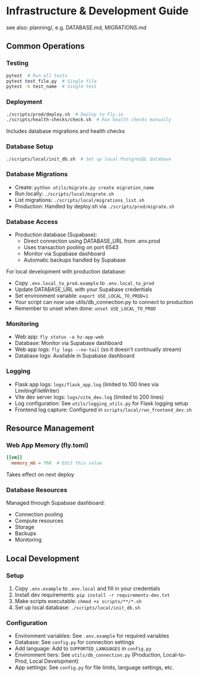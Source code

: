 # Infrastructure & Development Guide

see also: planning/, e.g. DATABASE.md, MIGRATIONS.md

## Common Operations

### Testing
```bash
pytest  # Run all tests
pytest test_file.py  # Single file
pytest -k test_name  # Single test
```

### Deployment
```bash
./scripts/prod/deploy.sh  # Deploy to Fly.io
./scripts/health-checks/check.sh  # Run health checks manually
```
Includes database migrations and health checks

### Database Setup
```bash
./scripts/local/init_db.sh  # Set up local PostgreSQL database
```

### Database Migrations
- Create: `python utils/migrate.py create migration_name`
- Run locally: `./scripts/local/migrate.sh`
- List migrations: `./scripts/local/migrations_list.sh`
- Production: Handled by deploy.sh via `./scripts/prod/migrate.sh`

### Database Access
- Production database (Supabase):
  - Direct connection using DATABASE_URL from .env.prod
  - Uses transaction pooling on port 6543
  - Monitor via Supabase dashboard
  - Automatic backups handled by Supabase

For local development with production database:
- Copy `.env.local_to_prod.example` to `.env.local_to_prod`
- Update DATABASE_URL with your Supabase credentials
- Set environment variable: `export USE_LOCAL_TO_PROD=1`
- Your script can now use utils/db_connection.py to connect to production
- Remember to unset when done: `unset USE_LOCAL_TO_PROD`

### Monitoring
- Web app: `fly status -a hz-app-web`
- Database: Monitor via Supabase dashboard
- Web app logs: `fly logs --no-tail` (so it doesn't continually stream)
- Database logs: Available in Supabase dashboard

### Logging
- Flask app logs: `logs/flask_app.log` (limited to 100 lines via LimitingFileWriter)
- Vite dev server logs: `logs/vite_dev.log` (limited to 200 lines)
- Log configuration: See `utils/logging_utils.py` for Flask logging setup
- Frontend log capture: Configured in `scripts/local/run_frontend_dev.sh`

## Resource Management

### Web App Memory (fly.toml)
```toml
[[vm]]
  memory_mb = 768  # Edit this value
```
Takes effect on next deploy

### Database Resources
Managed through Supabase dashboard:
- Connection pooling
- Compute resources
- Storage
- Backups
- Monitoring

## Local Development

### Setup
1. Copy `.env.example` to `.env.local` and fill in your credentials
2. Install dev requirements: `pip install -r requirements-dev.txt`
3. Make scripts executable: `chmod +x scripts/**/*.sh`
4. Set up local database: `./scripts/local/init_db.sh`

### Configuration
- Environment variables: See `.env.example` for required variables
- Database: See `config.py` for connection settings
- Add language: Add to `SUPPORTED_LANGUAGES` in `config.py`
- Environment tiers: See `utils/db_connection.py` (Production, Local-to-Prod, Local Development)
- App settings: See `config.py` for file limits, language settings, etc. 